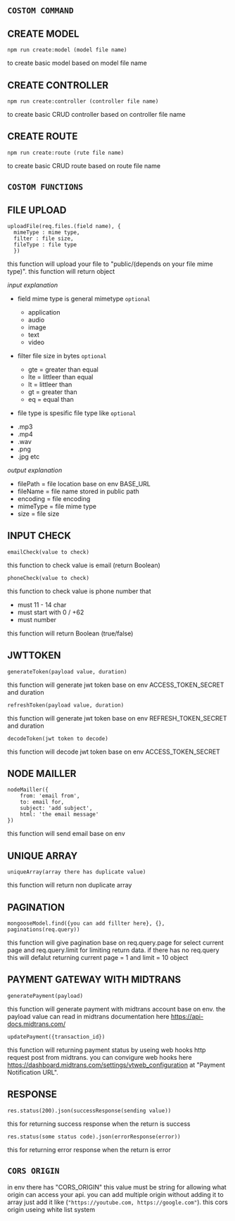 ## **`COSTOM COMMAND`**

## **CREATE MODEL**

```
npm run create:model (model file name)
```

to create basic model based on model file name

## **CREATE CONTROLLER**

```
npm run create:controller (controller file name)
```

to create basic CRUD controller based on controller file name

## **CREATE ROUTE**

```
npm run create:route (rute file name)
```

to create basic CRUD route based on route file name

## **`COSTOM FUNCTIONS`**

## **FILE UPLOAD**

```
uploadFile(req.files.(field name), {
  mimeType : mime type,
  filter : file size,
  fileType : file type
  })
```

this function will upload your file to "public/(depends on your file mime type)". this function will return object

_input explanation_

- field mime type is general mimetype `optional`

  - application
  - audio
  - image
  - text
  - video

- filter file size in bytes `optional`

  - gte = greater than equal
  - lte = littleer than equal
  - lt = littleer than
  - gt = greater than
  - eq = equal than

- file type is spesific file type like `optional`

* .mp3
* .mp4
* .wav
* .png
* .jpg
  etc

_output explanation_

- filePath = file location base on env BASE_URL
- fileName = file name stored in public path
- encoding = file encoding
- mimeType = file mime type
- size = file size

## **INPUT CHECK**

```
emailCheck(value to check)
```

this function to check value is email (return Boolean)

```
phoneCheck(value to check)
```

this function to check value is phone number that

- must 11 - 14 char
- must start with 0 / +62
- must number

this function will return Boolean (true/false)

## **JWTTOKEN**

```
generateToken(payload value, duration)
```

this function will generate jwt token base on env ACCESS_TOKEN_SECRET and duration

```
refreshToken(payload value, duration)
```

this function will generate jwt token base on env REFRESH_TOKEN_SECRET and duration

```
decodeToken(jwt token to decode)
```

this function will decode jwt token base on env ACCESS_TOKEN_SECRET

## **NODE MAILLER**

```
nodeMailler({
    from: 'email from',
    to: email for,
    subject: 'add subject',
    html: 'the email message'
})
```

this function will send email base on env

## **UNIQUE ARRAY**

```
uniqueArray(array there has duplicate value)
```

this function will return non duplicate array

## **PAGINATION**

```
mongooseModel.find({you can add fillter here}, {}, paginations(req.query))
```

this function will give pagination base on req.query.page for select current page and req.query.limit for limiting return data.
if there has no req.query this will defalut returning current page = 1 and limit = 10 object

## **PAYMENT GATEWAY WITH MIDTRANS**

```
generatePayment(payload)
```

this function will generate payment with midtrans account base on env.
the payload value can read in midtrans documentation here https://api-docs.midtrans.com/

```
updatePayment({transaction_id})
```

this function will returning payment status by useing web hooks http request post from midtrans.
you can convigure web hooks here https://dashboard.midtrans.com/settings/vtweb_configuration at "Payment Notification URL".

## **RESPONSE**

```
res.status(200).json(successResponse(sending value))
```

this for returning success response when the return is success

```
res.status(some status code).json(errorResponse(error))
```

this for returning error response when the return is error

## **`CORS ORIGIN`**

in env there has "CORS_ORIGIN" this value must be string for allowing what origin can access your api. you can add multiple origin without adding it to array just add it like (`"https://youtube.com, https://google.com"`).
this cors origin useing white list system
